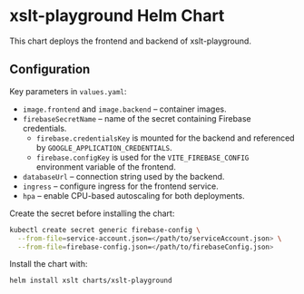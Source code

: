 # xslt-playground Helm Chart

This chart deploys the frontend and backend of xslt-playground.

## Configuration

Key parameters in `values.yaml`:

- `image.frontend` and `image.backend` – container images.
- `firebaseSecretName` – name of the secret containing Firebase credentials.
  - `firebase.credentialsKey` is mounted for the backend and referenced by
    `GOOGLE_APPLICATION_CREDENTIALS`.
  - `firebase.configKey` is used for the `VITE_FIREBASE_CONFIG` environment
    variable of the frontend.
- `databaseUrl` – connection string used by the backend.
- `ingress` – configure ingress for the frontend service.
- `hpa` – enable CPU-based autoscaling for both deployments.

Create the secret before installing the chart:

```bash
kubectl create secret generic firebase-config \
  --from-file=service-account.json=</path/to/serviceAccount.json> \
  --from-file=firebase-config.json=</path/to/firebaseConfig.json>
```

Install the chart with:

```bash
helm install xslt charts/xslt-playground
```

